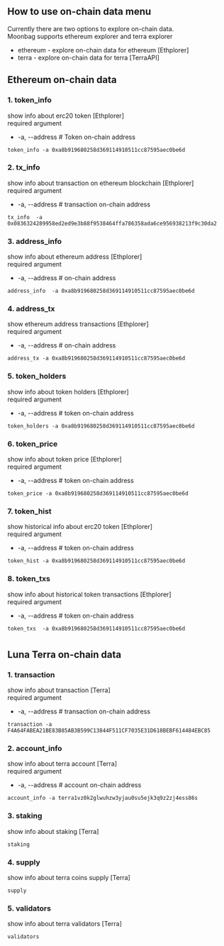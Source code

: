 ## How to use on-chain data menu
Currently there are two options to explore on-chain data.   
Moonbag supports ethereum explorer and terra explorer
- ethereum - explore on-chain data for ethereum [Ethplorer]
- terra - explore on-chain data for terra  [TerraAPI]


## Ethereum on-chain data 

### 1. token_info
show info about erc20 token [Ethplorer]   
required argument 
* -a, --address # Token on-chain address
```
token_info -a 0xa8b919680258d369114910511cc87595aec0be6d
```
### 2. tx_info 
show info about transaction on ethereum blockchain [Ethplorer]    
required argument 
* -a, --address # transaction on-chain address
```
tx_info  -a 0x0836324289958ed2ed9e3b88f9538464ffa786358ada6ce956938213f9c30da2
```
### 3.  address_info  
show info about ethereum address [Ethplorer]   
required argument 
* -a, --address # on-chain address
```
address_info  -a 0xa8b919680258d369114910511cc87595aec0be6d
```
### 4. address_tx  
show ethereum address transactions [Ethplorer]   
required argument 
* -a, --address # on-chain address
```
address_tx -a 0xa8b919680258d369114910511cc87595aec0be6d
```
### 5. token_holders  
 show info about token holders [Ethplorer]     
required argument 
* -a, --address # token on-chain address
```
token_holders -a 0xa8b919680258d369114910511cc87595aec0be6d
```

### 6. token_price  
 show info about token price [Ethplorer]     
required argument 
* -a, --address # token on-chain address
```
token_price -a 0xa8b919680258d369114910511cc87595aec0be6d
```
### 7. token_hist  
show historical info about erc20 token [Ethplorer]      
required argument 
* -a, --address # token on-chain address
```
token_hist -a 0xa8b919680258d369114910511cc87595aec0be6d
```
### 8. token_txs 
show info about historical token transactions [Ethplorer]       
required argument 
* -a, --address # token on-chain address
```
token_txs  -a 0xa8b919680258d369114910511cc87595aec0be6d
```

#
## Luna Terra on-chain data 

### 1. transaction
show info about transaction [Terra]   
required argument 
* -a, --address # transaction on-chain address
```
transaction -a F4A64FABEA21BE83B85AB3B599C13844F511CF7035E31D618BEBF614484EBC85
```

### 2. account_info
show info about terra account [Terra]   
required argument 
* -a, --address # account on-chain address
```
account_info -a terra1vz0k2glwuhzw3yjau0su5ejk3q9z2zj4ess86s
```

### 3. staking
show info about staking [Terra]   
```
staking
```
### 4. supply 
show info about terra coins supply [Terra]   
```
supply 
```
### 5. validators 
show info about terra validators [Terra]   
```
validators 
```